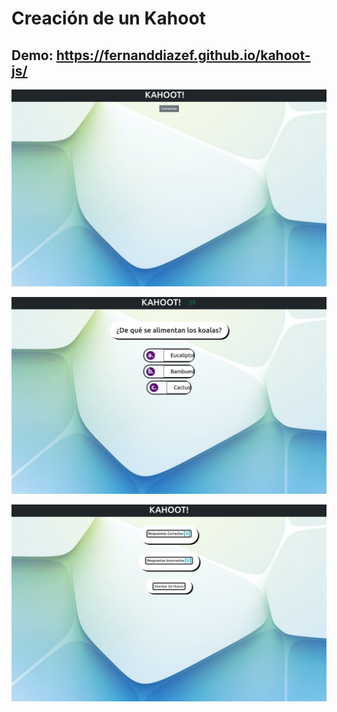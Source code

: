 # Creación de un Kahoot

## Demo: https://fernanddiazef.github.io/kahoot-js/

![image text](./imagenes/ejemplo1.png)

![image text](./imagenes/ejemplo3.png)

![image text](./imagenes/ejemplo2.png)
